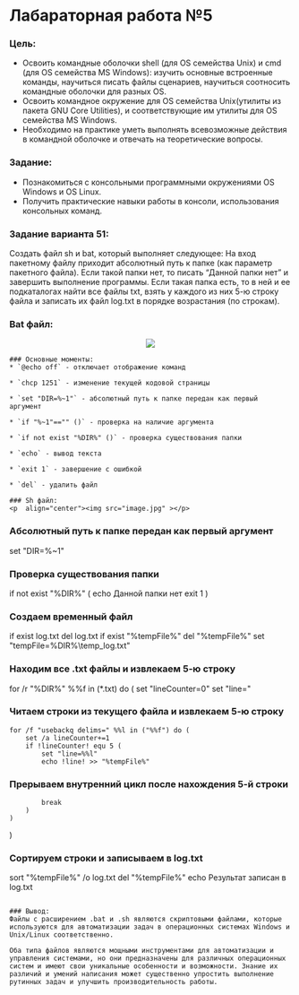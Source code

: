 # Лабараторная работа №5
### Цель:
* Освоить командные оболочки shell (для OS семейства Unix) и cmd (для OS семейства MS Windows): изучить основные встроенные команды, научиться писать файлы сценариев, научиться соотносить командные оболочки для разных OS.
* Освоить командное окружение для OS семейства Unix(утилиты из пакета GNU Core Utilities), и соответствующие им утилиты для OS семейства MS Windows.
* Необходимо на практике уметь выполнять всевозможные действия в командной оболочке и отвечать на теоретические вопросы.
### Задание:
* Познакомиться с консольными программными окружениями OS Windows и OS Linux.
* Получить практические навыки работы в консоли, использования консольных команд.
### Задание варианта 51:
Создать файл sh и bat, который выполняет следующее: 
На вход пакетному файлу приходит абсолютный путь к папке (как параметр пакетного файла). Если такой папки нет, то писать “Данной папки нет” и завершить выполнение программы. Если такая папка есть, то в ней и ее подкаталогах найти все файлы txt, взять у каждого из них 5-ю строку файла и записать их файл log.txt в порядке возрастания (по строкам).

### Bat файл:
<p  align="center"><img src="image1.jpg" ></p>

```
### Основные моменты:
* `@echo off` - отключает отображение команд

* `chcp 1251` - изменение текущей кодовой страницы

* `set "DIR=%~1"` - абсолютный путь к папке передан как первый аргумент

* `if "%~1"=="" ()` - проверка на наличие аргумента

* `if not exist "%DIR%" ()` - проверка существования папки

* `echo` - вывод текста

* `exit 1` - завершение с ошибкой

* `del` - удалить файл

### Sh файл:
<p  align="center"><img src="image.jpg" ></p>

```
### Абсолютный путь к папке передан как первый аргумент
set "DIR=%~1"

### Проверка существования папки
if not exist "%DIR%" (
    echo Данной папки нет
    exit  1
)
### Создаем временный файл
if exist log.txt del log.txt
if exist "%tempFile%" del "%tempFile%"
set "tempFile=%DIR%\temp_log.txt"
### Находим все .txt файлы и извлекаем 5-ю строку
for /r "%DIR%" %%f in (*.txt) do (
    set "lineCounter=0"
    set "line="

### Читаем строки из текущего файла и извлекаем 5-ю строку
    for /f "usebackq delims=" %%l in ("%%f") do (
        set /a lineCounter+=1
        if !lineCounter! equ 5 (
            set "line=%%l"
            echo !line! >> "%tempFile%"
### Прерываем внутренний цикл после нахождения 5-й строки
            break
        )
    )
)

        

### Сортируем строки и записываем в log.txt
sort "%tempFile%" /o log.txt
del "%tempFile%"
echo Результат записан в log.txt
```

### Вывод:
Файлы с расширением .bat и .sh являются скриптовыми файлами, которые используются для автоматизации задач в операционных системах Windows и Unix/Linux соответственно. 

Оба типа файлов являются мощными инструментами для автоматизации и управления системами, но они предназначены для различных операционных систем и имеют свои уникальные особенности и возможности. Знание их различий и умений написания может существенно упростить выполнение рутинных задач и улучшить производительность работы.

